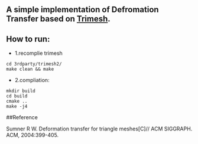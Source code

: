 ## A simple implementation of Defromation Transfer based on [Trimesh](https://gfx.cs.princeton.edu/proj/trimesh2/).


## How to run:
- 1.recomplie trimesh
```
cd 3rdparty/trimesh2/  
make clean && make
```

- 2.compliation:
```
mkdir build  
cd build  
cmake ..  
make -j4  
```


##Reference

Sumner R W. Deformation transfer for triangle meshes[C]// ACM SIGGRAPH. ACM, 2004:399-405.
